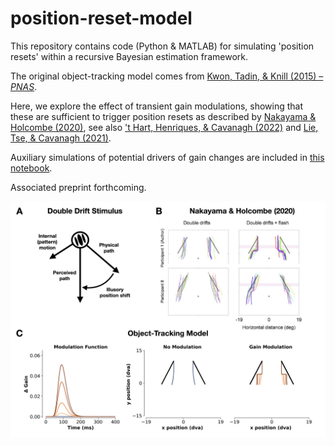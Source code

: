 # position-reset-model

This repository contains code (Python &amp; MATLAB) for simulating 'position resets' within a recursive Bayesian estimation framework.

The original object-tracking model comes from [Kwon, Tadin, & Knill (2015) – *PNAS*](https://www.pnas.org/doi/full/10.1073/pnas.1500361112). 

Here, we explore the effect of transient gain modulations, showing that these are sufficient to trigger position resets
as described by [Nakayama & Holcombe (2020)](https://jov.arvojournals.org/article.aspx?articleid=2765454), see also ['t Hart, Henriques, & Cavanagh (2022)](https://jov.arvojournals.org/article.aspx?articleid=2778600) and [Lie, Tse, & Cavanagh (2021)](https://www.biorxiv.org/content/10.1101/2021.12.14.472615v1). 

Auxiliary simulations of potential drivers of gain changes are included in [this notebook](https://github.com/bootstrapbill/position-reset-model/blob/main/auxiliary_simulations.ipynb). 

Associated preprint forthcoming. 

[<img src="Figure1.png">](https://github.com/bootstrapbill/position-reset-model/blob/main/)
